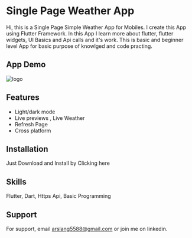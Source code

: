 
# Single Page Weather App

Hi, this is a Single Page Simple Weather App for Mobiles. I create this App using Flutter Framework. In this App I learn more about flutter, flutter widgets, UI Basics and Api calls and it's work. This is basic and beginner level App for basic purpose of knowlged and code practing.


## App Demo

![logo](https://github.com/arslanaslam5588/Simple_Weather_App_1/blob/master/assets/Programmer.gif)

## Features

- Light/dark mode
- Live previews , Live Weather 
- Refresh Page
- Cross platform


## Installation

Just Download and Install by Clicking here

  
## Skills
Flutter, Dart, Https Api, Basic Programming 


## Support

For support, email arslang5588@gmail.com or join me on linkedin.

